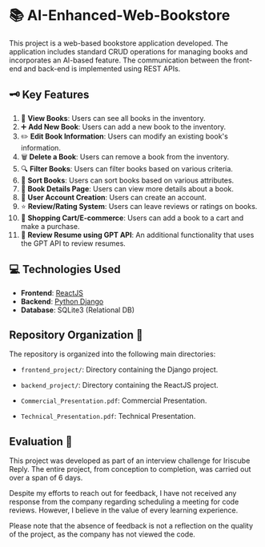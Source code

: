 # 📚 AI-Enhanced-Web-Bookstore

This project is a web-based bookstore application developed. The application includes standard CRUD operations for managing books and incorporates an AI-based feature. The communication between the front-end and back-end is implemented using REST APIs. 

## 🗝️ Key Features

1. 📖 **View Books**: Users can see all books in the inventory.
2. ➕ **Add New Book**: Users can add a new book to the inventory.
3. ✏️ **Edit Book Information**: Users can modify an existing book's information.
4. 🗑️ **Delete a Book**: Users can remove a book from the inventory.
5. 🔍 **Filter Books**: Users can filter books based on various criteria.
6. 🔢 **Sort Books**: Users can sort books based on various attributes.
7. 📄 **Book Details Page**: Users can view more details about a book.
8. 👤 **User Account Creation**: Users can create an account.
9. ⭐ **Review/Rating System**: Users can leave reviews or ratings on books.
10. 🛒 **Shopping Cart/E-commerce**: Users can add a book to a cart and make a purchase.
11. 📝 **Review Resume using GPT API**: An additional functionality that uses the GPT API to review resumes.

## 💻 Technologies Used

- **Frontend**: [ReactJS](https://react.dev/)
- **Backend**: [Python Django](https://www.djangoproject.com/)
- **Database**: SQLite3 (Relational DB)

## Repository Organization 📂

The repository is organized into the following main directories:

- `frontend_project/`: Directory containing the Django project.

- `backend_project/`: Directory containing the ReactJS project.

- `Commercial_Presentation.pdf`: Commercial Presentation.

- `Technical_Presentation.pdf`: Technical Presentation.

## Evaluation 📝

This project was developed as part of an interview challenge for Iriscube Reply. The entire project, from conception to completion, was carried out over a span of 6 days.

Despite my efforts to reach out for feedback, I have not received any response from the company regarding scheduling a meeting for code reviews. However, I believe in the value of every learning experience.

Please note that the absence of feedback is not a reflection on the quality of the project, as the company has not viewed the code.
